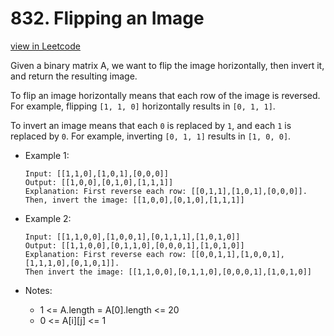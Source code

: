 # 832. Flipping an Image
[view in Leetcode](https://leetcode.com/problems/flipping-an-image/)

Given a binary matrix A, we want to flip the image horizontally, then invert it, and return the resulting image.

To flip an image horizontally means that each row of the image is reversed.  For example, flipping ```[1, 1, 0]``` horizontally results in ```[0, 1, 1]```.

To invert an image means that each ```0``` is replaced by ```1```, and each ```1``` is replaced by ```0```. For example, inverting ```[0, 1, 1]``` results in ```[1, 0, 0]```.

+ Example 1:
    ```
    Input: [[1,1,0],[1,0,1],[0,0,0]]
    Output: [[1,0,0],[0,1,0],[1,1,1]]
    Explanation: First reverse each row: [[0,1,1],[1,0,1],[0,0,0]].
    Then, invert the image: [[1,0,0],[0,1,0],[1,1,1]]
    ```

+ Example 2:
    ```
    Input: [[1,1,0,0],[1,0,0,1],[0,1,1,1],[1,0,1,0]]
    Output: [[1,1,0,0],[0,1,1,0],[0,0,0,1],[1,0,1,0]]
    Explanation: First reverse each row: [[0,0,1,1],[1,0,0,1],[1,1,1,0],[0,1,0,1]].
    Then invert the image: [[1,1,0,0],[0,1,1,0],[0,0,0,1],[1,0,1,0]]
    ```

+ Notes:

    * 1 <= A.length = A[0].length <= 20
    * 0 <= A[i][j] <= 1
